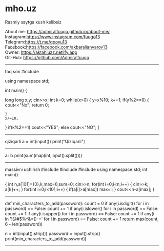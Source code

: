 # mho.uz
Rasmiy saytga xush kelibsiz


  About me:  https://admiralfuugo.github.io/about-me/ <br>
  Instagram:https://www.instagram.com/fuugo13 <br>
  Telegram:https://t.me/gooyu13 <br>
  Facebook:https://facebook.com/akbaralianvarov13  <br>
  Owner: https://aktahiuzz.netlify.app <br>
  Git-Hub: https://github.com/Admiralfuugo <br>






  
------------------------------------------------------------------------------------------
toq son
#include <iostream>

using namespace std;

int main()
{
 
long long x,y;
cin>>x;
int k=0;
while(x>0)
{
    y=x%10; k+=1;
    if(y%2==0)
    {
        cout<<"No";
        return 0;
        
    }
    x/=10;
}
if(k%2==1)
cout<<"YES";
else
cout<<"NO";
}

-------------------------------------------------------------------------------------------------
qiziqarli
a = int(input())
print("Qiziqarli")

------------------------------------------------------------------------------------------------
a+b
print(sum(map(int,input().split())))

-------------------------------------------------------------------------------------------------
massivni uchirish
#include <iostream>
#include <cmath>
#include <string>
using namespace std;
int main()

{
int n,a[101]={0},k,max=0,sum=0;
cin>>n;
for(int i=0;i<n;i++)
{
    cin>>k;
    a[k]++;
}
for(int i=0;i<101;i++)
{
    if(a[i]>a[max])
    max=i;
}
cout<<n-a[max];
}

-------------------------------------------------------------------------------------


def min_characters_to_add(password):
    count = 0
    if any(i.isdigit() for i in password) == False:
        count += 1
    if any(i.islower() for i in password) == False:
        count += 1
    if any(i.isupper() for i in password) == False:
        count += 1
    if any(i in '!@#$%^&*()-+' for i in password) == False:
        count += 1
    return max(count, 6 - len(password))

n = int(input().strip())
password = input().strip()
print(min_characters_to_add(password))

---------------------------------------------
